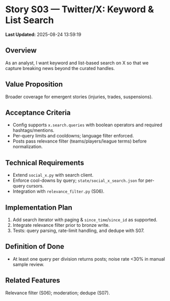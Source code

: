# Story S03 — Twitter/X: Keyword & List Search

**Last Updated:** 2025-08-24 13:59:19

## Overview
As an analyst, I want keyword and list-based search on X so that we capture breaking news beyond the curated handles.

## Value Proposition
Broader coverage for emergent stories (injuries, trades, suspensions).

## Acceptance Criteria
- Config supports `x.search.queries` with boolean operators and required hashtags/mentions.
- Per-query limits and cooldowns; language filter enforced.
- Posts pass relevance filter (teams/players/league terms) before normalization.

## Technical Requirements
- Extend `social_x.py` with search client.
- Enforce cool-downs by query; `state/social_x_search.json` for per-query cursors.
- Integration with `relevance_filter.py` (S06).

## Implementation Plan
1. Add search iterator with paging & `since_time`/`since_id` as supported.
2. Integrate relevance filter prior to bronze write.
3. Tests: query parsing, rate-limit handling, and dedupe with S07.

## Definition of Done
- At least one query per division returns posts; noise rate <30% in manual sample review.

## Related Features
Relevance filter (S06); moderation; dedupe (S07).
